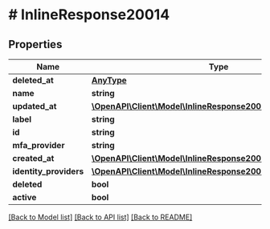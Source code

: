 # # InlineResponse20014

## Properties

Name | Type | Description | Notes
------------ | ------------- | ------------- | -------------
**deleted_at** | [**AnyType**](.md) |  | 
**name** | **string** |  | 
**updated_at** | [**\OpenAPI\Client\Model\InlineResponse20014UpdatedAt**](InlineResponse20014UpdatedAt.md) |  | 
**label** | **string** |  | 
**id** | **string** |  | 
**mfa_provider** | **string** |  | 
**created_at** | [**\OpenAPI\Client\Model\InlineResponse20014UpdatedAt**](InlineResponse20014UpdatedAt.md) |  | 
**identity_providers** | [**\OpenAPI\Client\Model\InlineResponse20014IdentityProviders[]**](InlineResponse20014IdentityProviders.md) |  | 
**deleted** | **bool** |  | 
**active** | **bool** |  | 

[[Back to Model list]](../../README.md#documentation-for-models) [[Back to API list]](../../README.md#documentation-for-api-endpoints) [[Back to README]](../../README.md)


